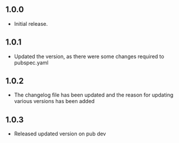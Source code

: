 ## 1.0.0

*  Initial release.

## 1.0.1 

*  Updated the version, as there were some changes required to pubspec.yaml

## 1.0.2

*  The changelog file has been updated and the reason for updating various versions has been added

## 1.0.3

*  Released updated version on pub dev